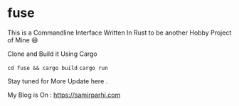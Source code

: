 # fuse
This is a Commandline Interface Written In Rust to be another Hobby Project of Mine 😄

Clone and Build it Using Cargo

`cd fuse && cargo build`
`cargo run`

Stay tuned for More Update here .

My Blog is On : https://samirparhi.com
